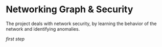 # Networking Graph & Security
The project deals with network security, by learning the behavior of the network and identifying anomalies.

*first step*
